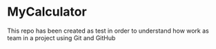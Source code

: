 # MyCalculator
This repo has been created as test in order to understand how work as team in a project using Git and GitHub
